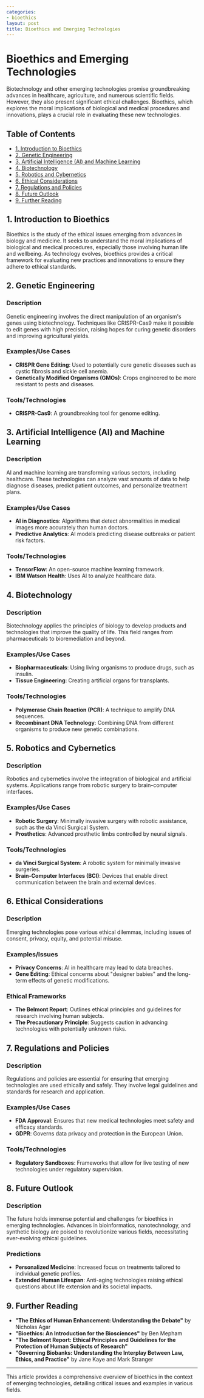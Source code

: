 ```yaml
---
categories:
- bioethics
layout: post
title: Bioethics and Emerging Technologies
---
```


# Bioethics and Emerging Technologies

Biotechnology and other emerging technologies promise groundbreaking advances in healthcare, agriculture, and numerous scientific fields. However, they also present significant ethical challenges. Bioethics, which explores the moral implications of biological and medical procedures and innovations, plays a crucial role in evaluating these new technologies.

## Table of Contents
- [1. Introduction to Bioethics](#1-introduction-to-bioethics)
- [2. Genetic Engineering](#2-genetic-engineering)
- [3. Artificial Intelligence (AI) and Machine Learning](#3-artificial-intelligence-ai-and-machine-learning)
- [4. Biotechnology](#4-biotechnology)
- [5. Robotics and Cybernetics](#5-robotics-and-cybernetics)
- [6. Ethical Considerations](#6-ethical-considerations)
- [7. Regulations and Policies](#7-regulations-and-policies)
- [8. Future Outlook](#8-future-outlook)
- [9. Further Reading](#9-further-reading)

## 1. Introduction to Bioethics

Bioethics is the study of the ethical issues emerging from advances in biology and medicine. It seeks to understand the moral implications of biological and medical procedures, especially those involving human life and wellbeing. As technology evolves, bioethics provides a critical framework for evaluating new practices and innovations to ensure they adhere to ethical standards.

## 2. Genetic Engineering

### Description
Genetic engineering involves the direct manipulation of an organism's genes using biotechnology. Techniques like CRISPR-Cas9 make it possible to edit genes with high precision, raising hopes for curing genetic disorders and improving agricultural yields.

### Examples/Use Cases
- **CRISPR Gene Editing**: Used to potentially cure genetic diseases such as cystic fibrosis and sickle cell anemia.
- **Genetically Modified Organisms (GMOs)**: Crops engineered to be more resistant to pests and diseases.

### Tools/Technologies
- **CRISPR-Cas9**: A groundbreaking tool for genome editing.

## 3. Artificial Intelligence (AI) and Machine Learning

### Description
AI and machine learning are transforming various sectors, including healthcare. These technologies can analyze vast amounts of data to help diagnose diseases, predict patient outcomes, and personalize treatment plans.

### Examples/Use Cases
- **AI in Diagnostics**: Algorithms that detect abnormalities in medical images more accurately than human doctors.
- **Predictive Analytics**: AI models predicting disease outbreaks or patient risk factors.

### Tools/Technologies
- **TensorFlow**: An open-source machine learning framework.
- **IBM Watson Health**: Uses AI to analyze healthcare data.

## 4. Biotechnology

### Description
Biotechnology applies the principles of biology to develop products and technologies that improve the quality of life. This field ranges from pharmaceuticals to bioremediation and beyond.

### Examples/Use Cases
- **Biopharmaceuticals**: Using living organisms to produce drugs, such as insulin.
- **Tissue Engineering**: Creating artificial organs for transplants.

### Tools/Technologies
- **Polymerase Chain Reaction (PCR)**: A technique to amplify DNA sequences.
- **Recombinant DNA Technology**: Combining DNA from different organisms to produce new genetic combinations.

## 5. Robotics and Cybernetics

### Description
Robotics and cybernetics involve the integration of biological and artificial systems. Applications range from robotic surgery to brain-computer interfaces.

### Examples/Use Cases
- **Robotic Surgery**: Minimally invasive surgery with robotic assistance, such as the da Vinci Surgical System.
- **Prosthetics**: Advanced prosthetic limbs controlled by neural signals.

### Tools/Technologies
- **da Vinci Surgical System**: A robotic system for minimally invasive surgeries.
- **Brain-Computer Interfaces (BCI)**: Devices that enable direct communication between the brain and external devices.

## 6. Ethical Considerations

### Description
Emerging technologies pose various ethical dilemmas, including issues of consent, privacy, equity, and potential misuse.

### Examples/Issues
- **Privacy Concerns**: AI in healthcare may lead to data breaches.
- **Gene Editing**: Ethical concerns about "designer babies" and the long-term effects of genetic modifications.

### Ethical Frameworks
- **The Belmont Report**: Outlines ethical principles and guidelines for research involving human subjects.
- **The Precautionary Principle**: Suggests caution in advancing technologies with potentially unknown risks.

## 7. Regulations and Policies

### Description
Regulations and policies are essential for ensuring that emerging technologies are used ethically and safely. They involve legal guidelines and standards for research and application.

### Examples/Use Cases
- **FDA Approval**: Ensures that new medical technologies meet safety and efficacy standards.
- **GDPR**: Governs data privacy and protection in the European Union.

### Tools/Technologies
- **Regulatory Sandboxes**: Frameworks that allow for live testing of new technologies under regulatory supervision.

## 8. Future Outlook

### Description
The future holds immense potential and challenges for bioethics in emerging technologies. Advances in bioinformatics, nanotechnology, and synthetic biology are poised to revolutionize various fields, necessitating ever-evolving ethical guidelines.

### Predictions
- **Personalized Medicine**: Increased focus on treatments tailored to individual genetic profiles.
- **Extended Human Lifespan**: Anti-aging technologies raising ethical questions about life extension and its societal impacts.

## 9. Further Reading

- **"The Ethics of Human Enhancement: Understanding the Debate"** by Nicholas Agar
- **"Bioethics: An Introduction for the Biosciences"** by Ben Mepham
- **"The Belmont Report: Ethical Principles and Guidelines for the Protection of Human Subjects of Research"**
- **"Governing Biobanks: Understanding the Interplay Between Law, Ethics, and Practice"** by Jane Kaye and Mark Stranger

---

This article provides a comprehensive overview of bioethics in the context of emerging technologies, detailing critical issues and examples in various fields.
